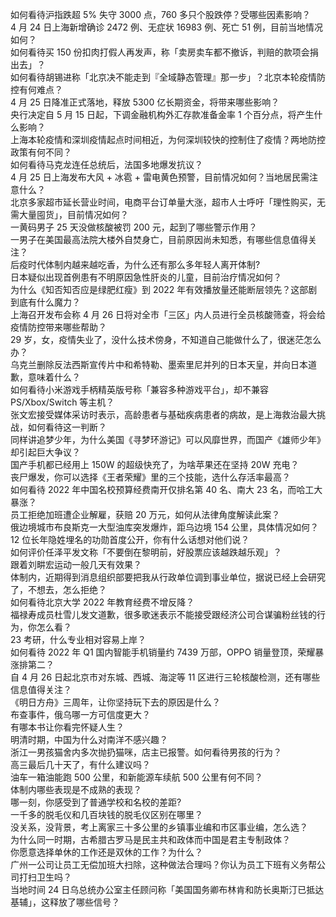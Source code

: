 如何看待沪指跌超 5% 失守 3000 点，760 多只个股跌停？受哪些因素影响？  
4 月 24 日上海新增确诊 2472 例、无症状 16983 例、死亡 51 例，目前当地情况如何？  
如何看待买 150 份扣肉打假人再发声，称「卖房卖车都不撤诉，判赔的款项会捐出去」？  
如何看待胡锡进称「北京决不能走到『全域静态管理』那一步」？北京本轮疫情防控有何难点？  
4 月 25 日降准正式落地，释放 5300 亿长期资金，将带来哪些影响？  
央行决定自 5 月 15 日起，下调金融机构外汇存款准备金率 1 个百分点，将产生什么影响？  
上海本轮疫情和深圳疫情起点时间相近，为何深圳较快的控制住了疫情？两地防控政策有何不同？  
如何看待马克龙连任总统后，法国多地爆发抗议？  
4 月 25 日上海发布大风 + 冰雹 + 雷电黄色预警，目前情况如何？当地居民需注意什么？  
北京多家超市延长营业时间，电商平台订单量大涨，超市人士呼吁「理性购买，无需大量囤货」，目前情况如何？  
一黄码男子 25 天没做核酸被罚 200 元，起到了哪些警示作用？  
一男子在美国最高法院大楼外自焚身亡，目前原因尚未知悉，有哪些信息值得关注？  
后疫时代体制内越来越吃香，为什么还有那么多年轻人离开体制?  
日本疑似出现首例患有不明原因急性肝炎的儿童，目前治疗情况如何？  
为什么《知否知否应是绿肥红瘦》到 2022 年有效播放量还能断层领先？这部剧到底有什么魔力？  
上海召开发布会称 4 月 26 日将对全市「三区」内人员进行全员核酸筛查，将会给疫情防控带来哪些帮助？  
29 岁，女，疫情失业了，没什么技术傍身，不知道自己能做什么了，很迷茫怎么办？  
乌克兰删除反法西斯宣传片中和希特勒、墨索里尼并列的日本天皇，并向日本道歉，意味着什么？  
如何看待小米游戏手柄精英版号称「兼容多种游戏平台」，却不兼容 PS/Xbox/Switch 等主机？  
张文宏接受媒体采访时表示，高龄患者与基础疾病患者的病故，是上海救治最大挑战，如何看待这一判断？  
同样讲追梦少年，为什么美国《寻梦环游记》可以风靡世界，而国产《雄师少年》却引起巨大争议？  
国产手机都已经用上 150W 的超级快充了，为啥苹果还在坚持 20W 充电？  
丧尸爆发，你可以选择《王者荣耀》里的三个技能，选什么存活率最高？  
如何看待 2022 年中国名校预算经费南开仅排名第 40 名、南大 23 名，而哈工大暴涨？  
员工拒绝加班遭企业解雇，获赔 20 万元，如何从法律角度解读此案？  
俄边境城市布良斯克一大型油库突发爆炸，距乌边境 154 公里，具体情况如何？  
12 位长年隐姓埋名的功勋首度公开，你有什么话想对他们说？  
如何评价任泽平发文称「不要倒在黎明前，好股票应该越跌越乐观」？  
跟着刘畊宏运动一般几天有效果？  
体制内，近期得到消息组织部要把我从行政单位调到事业单位，据说已经上会研究了，不想去，怎么拒绝？  
如何看待北京大学 2022 年教育经费不增反降？  
福禄寿成员杜雪儿发文道歉，很多歌迷表示不能接受跟经济公司合谋骗粉丝钱的行为，你怎么看？  
23 考研，什么专业相对容易上岸？  
如何看待 2022 年 Q1 国内智能手机销量约 7439 万部，OPPO 销量登顶，荣耀暴涨排第二？  
自 4 月 26 日起北京市对东城、西城、海淀等 11 区进行三轮核酸检测，还有哪些信息值得关注？  
《明日方舟》三周年，让你坚持玩下去的原因是什么？  
布查事件，俄乌哪一方可信度更大？  
有哪本书让你看完怀疑人生？  
明清时期，中国为什么对南洋不感兴趣？  
浙江一男孩猫舍内多次抛扔猫咪，店主已报警。如何看待男孩的行为？  
高三最后几十天了，有什么建议吗？  
油车一箱油能跑 500 公里，和新能源车续航 500 公里有何不同？  
体制内哪些表现是不成熟的表现？  
哪一刻，你感受到了普通学校和名校的差距?  
一千多的脱毛仪和几百块钱的脱毛仪区别在哪里？  
没关系，没背景，考上离家三十多公里的乡镇事业编和市区事业编，怎么选？  
为什么同一时期，古希腊古罗马是民主共和政体而中国是君主专制政体？  
你愿意选择单休的工作还是双休的工作？为什么？  
广州一公司让员工无偿加班大扫除，这种做法合理吗？你认为员工下班有义务帮公司打扫卫生吗？  
当地时间 24 日乌总统办公室主任顾问称「美国国务卿布林肯和防长奥斯汀已抵达基辅」，这释放了哪些信号？  
